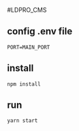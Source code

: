 #LDPRO_CMS
## config .env file
```
PORT=MAIN_PORT
```
## install
```
npm install
```
## run
```
yarn start
```